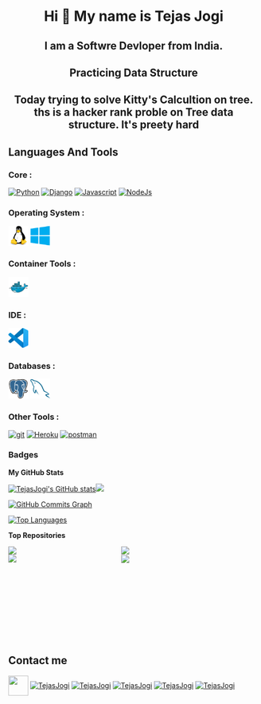 <h1 align="center">Hi 👋 My name is Tejas Jogi</h1>
<h2 align="center"> I am a Softwre Devloper from India.</h2>
<h2 align="center">Practicing Data Structure</h2>
<h2 align="center">Today trying to solve Kitty's Calcultion on tree. ths is a hacker rank proble on Tree data structure.
It's preety hard</h2>

<h2 align="Left">Languages And Tools</h2>

<h3 align="Left">Core :</h3>
<a href="https://www.python.org/" target="_blank" rel="noreferrer"><img src="https://raw.githubusercontent.com/danielcranney/readme-generator/main/public/icons/skills/python-colored.svg" width="40" height="40" alt="Python" /></a>
<a href="https://www.djangoproject.com/" target="_blank" rel="noreferrer"><img src="https://raw.githubusercontent.com/danielcranney/readme-generator/main/public/icons/skills/django.svg" width="40" height="40" alt="Django" /></a>
<a href="https://developer.mozilla.org/en-US/docs/Web/JavaScript" target="_blank" rel="noreferrer"><img src="https://raw.githubusercontent.com/danielcranney/readme-generator/main/public/icons/skills/javascript-colored.svg" width="40" height="40" alt="Javascript" /></a>
<a href="https://nodejs,org" target="_blank" rel="noreferrer"><img src="https://raw.githubusercontent.com/danielcranney/readme-generator/main/public/icons/skills/nodejs-colored.svg" width="40" height="40" alt="NodeJs" /></a>
</p>

<h3 align="Left">Operating System :</h3>
<a href="https://www.linux.org/" target="_blank"> <img src="https://raw.githubusercontent.com/devicons/devicon/master/icons/linux/linux-original.svg" alt="linux" width="40" height="40"/></a>
<a href="https://www.microsoft.com/windows8" target="_blank"> <img src="https://raw.githubusercontent.com/devicons/devicon/master/icons/windows8/windows8-original.svg" alt="windows" width="40" height="40"/></a>

<h3 align="Left">Container Tools :</h3>
<a href="https://www.docker.com/" target="_blank"> <img src="https://raw.githubusercontent.com/devicons/devicon/master/icons/docker/docker-original.svg" alt="docker" width="40" height="40"/></a>

<h3 align="Left">IDE :</h3>
<a href="https://code.visualstudio.com/" target="_blank"> <img src="https://raw.githubusercontent.com/devicons/devicon/master/icons/vscode/vscode-original.svg" alt="vscode" width="40" height="40"/></a>

<h3 align="Left">Databases :</h3>
<a href="https://www.postgresql.org" target="_blank"> <img src="https://raw.githubusercontent.com/devicons/devicon/master/icons/postgresql/postgresql-original.svg" alt="postgresql" width="40" height="40"/></a>
<a href="https://www.mysql.com/" target="_blank"> <img src="https://raw.githubusercontent.com/devicons/devicon/master/icons/mysql/mysql-original.svg" alt="mysql" width="40" height="40"/></a>

<h3 align="Left">Other Tools :</h3>
<a href="https://git-scm.com/" target="_blank"> <img src="https://www.vectorlogo.zone/logos/git-scm/git-scm-icon.svg" alt="git" width="40" height="40"/></a>
<a href="https://www.heroku.com/" target="_blank" rel="noreferrer"><img src="https://raw.githubusercontent.com/danielcranney/readme-generator/main/public/icons/skills/heroku-colored.svg" width="40" height="40" alt="Heroku" /></a>
<a href="https://postman.com" target="_blank" rel="noreferrer"> <img src="https://www.vectorlogo.zone/logos/getpostman/getpostman-icon.svg" alt="postman" width="40" height="40"/> </a>

 
 
### Badges

<b>My GitHub Stats</b>

<a href="http://www.github.com/TejasJogi"><img src="https://github-readme-stats.vercel.app/api?username=TejasJogi&show_icons=true&hide=&count_private=true&title_color=0891b2&text_color=ffffff&icon_color=0891b2&bg_color=1c1917&hide_border=true&show_icons=true" alt="TejasJogi's GitHub stats" /><a href="http://www.github.com/TejasJogi"><img src="https://github-readme-streak-stats.herokuapp.com/?user=TejasJogi&stroke=ffffff&background=1c1917&ring=0891b2&fire=0891b2&currStreakNum=ffffff&currStreakLabel=0891b2&sideNums=ffffff&sideLabels=ffffff&dates=ffffff&hide_border=true" /></a>

<a href="http://www.github.com/TejasJogi"><img src="https://activity-graph.herokuapp.com/graph?username=TejasJogi&bg_color=1c1917&color=ffffff&line=0891b2&point=ffffff&area_color=1c1917&area=true&hide_border=true&custom_title=GitHub%20Commits%20Graph" alt="GitHub Commits Graph" /></a>

<a href="https://github.com/TejasJogi" align="left"><img src="https://github-readme-stats.vercel.app/api/top-langs/?username=TejasJogi&langs_count=10&title_color=0891b2&text_color=ffffff&icon_color=0891b2&bg_color=1c1917&hide_border=true&locale=en&custom_title=Top%20%Languages" alt="Top Languages" /></a>
 
<b>Top Repositories</b>

<div width="100%" align="center"><a href="https://github.com/TejasJogi/Library-Management-System-Django-MYSQL" align="left"><img align="left" width="45%" src="https://github-readme-stats.vercel.app/api/pin/?username=TejasJogi&repo=Library-Management-System-Django-MYSQL&title_color=0891b2&text_color=ffffff&icon_color=0891b2&bg_color=1c1917&hide_border=true&locale=en" /></a>
<a href="https://github.com/TejasJogi/Weather-Forcast-API-Using-ZIPCode" align="left"><img align="left" width="45%" src="https://github-readme-stats.vercel.app/api/pin/?username=TejasJogi&repo=Weather-Forcast-API-Using-ZIPCode&title_color=0891b2&text_color=ffffff&icon_color=0891b2&bg_color=1c1917&hide_border=true&locale=en" /></a>
<a href="https://github.com/TejasJogi/Authentication-API-Django-MongoDB" align="left"><img align="left" width="45%" src="https://github-readme-stats.vercel.app/api/pin/?username=TejasJogi&repo=Authentication-API-Django-MongoDB&title_color=0891b2&text_color=ffffff&icon_color=0891b2&bg_color=1c1917&hide_border=true&locale=en" /></a></br>
<a href="https://github.com/TejasJogi/Python-Problems" align="left"><img align="left" width="45%" src="https://github-readme-stats.vercel.app/api/pin/?username=TejasJogi&repo=Python-Problems&title_color=0891b2&text_color=ffffff&icon_color=0891b2&bg_color=1c1917&hide_border=true&locale=en" /></a>
</div></br></br></br></br></br></br></br></br></br></br>


<h2 align="Left">Contact me</h2>
<p align="left">
<a href="https://www.github.com/TejasJogi" target="_blank"><img align="center" src="https://raw.githubusercontent.com/rahuldkjain/github-profile-readme-generator/master/src/images/icons/Social/github.svg" width="40" height="40" /></a>
<a href="https://linkedin.com/in/tejas-jogi-3b98621a9" target="blank"><img align="center" src="https://raw.githubusercontent.com/rahuldkjain/github-profile-readme-generator/master/src/images/icons/Social/linked-in-alt.svg" alt="TejasJogi" height="40" width="40" /></a>
<a href="https://twitter.com/TejasJogi1" target="blank"><img align="center" src="https://raw.githubusercontent.com/rahuldkjain/github-profile-readme-generator/master/src/images/icons/Social/twitter.svg" alt="TejasJogi" height="40" width="40" /></a>
<a href="https://instagram.com/tey_jus" target="blank"><img align="center" src="https://raw.githubusercontent.com/rahuldkjain/github-profile-readme-generator/master/src/images/icons/Social/instagram.svg" alt="TejasJogi" height="40" width="40" /></a>
<a href="https://open.spotify.com/user/31zcsx2np2gkdv7e5mapwhc5zuda" target="blank"><img align="center" src="https://raw.githubusercontent.com/rahuldkjain/github-profile-readme-generator/master/src/images/icons/Social/spotify.svg" alt="TejasJogi" height="40" width="40" /></a>
 <a href="https://www.hackerrank.com/tejasjogi1995" target="blank"><img align="center" src="https://raw.githubusercontent.com/rahuldkjain/github-profile-readme-generator/master/src/images/icons/Social/hackerrank.svg" alt="TejasJogi" height="40" width="40" /></a>
</P>


